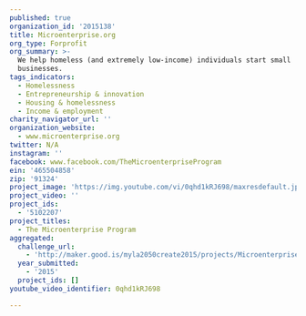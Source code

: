 ```yaml
---
published: true
organization_id: '2015138'
title: Microenterprise.org
org_type: Forprofit
org_summary: >-
  We help homeless (and extremely low-income) individuals start small
  businesses.
tags_indicators:
  - Homelessness
  - Entrepreneurship & innovation
  - Housing & homelessness
  - Income & employment
charity_navigator_url: ''
organization_website:
  - www.microenterprise.org
twitter: N/A
instagram: ''
facebook: www.facebook.com/TheMicroenterpriseProgram
ein: '465504858'
zip: '91324'
project_image: 'https://img.youtube.com/vi/0qhd1kRJ698/maxresdefault.jpg'
project_video: ''
project_ids:
  - '5102207'
project_titles:
  - The Microenterprise Program
aggregated:
  challenge_url:
    - 'http://maker.good.is/myla2050create2015/projects/Microenterprise.html'
  year_submitted:
    - '2015'
  project_ids: []
youtube_video_identifier: 0qhd1kRJ698

---
```

